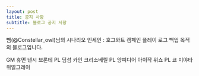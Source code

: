 ```yaml
---
layout: post
title: 공지 사항
subtitle: 블로그 공지 사항
---
```


뺌(@Constellar_owl)님의 시나리오 인세인 : 호그와트 캠페인 플레이 로그 백업 목적의 블로그입니다.


 GM 휴먼 낸시 브론테
 PL 딤섬 카인 크리소베릴
 PL 앙피디어 아이작 위쇼
 PL 쿄 미야타 위얼그레이
